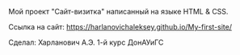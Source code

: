 Мой проект "Сайт-визитка" написанный на языке HTML & CSS.

Ссылка на сайт: https://harlanovichaleksey.github.io/My-first-site/

Сделал: Харланович А.Э.
1-й курс ДонАУиГС
